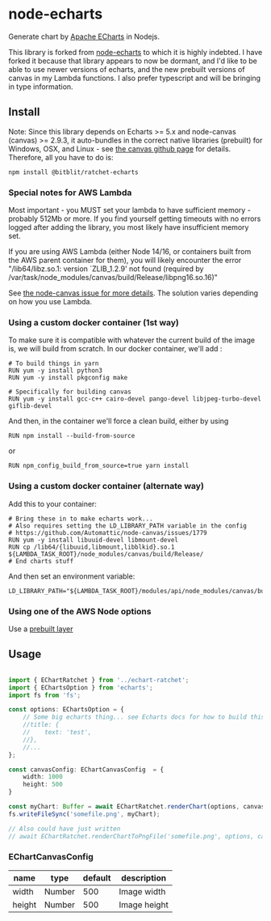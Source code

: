 # node-echarts
Generate chart by [Apache ECharts](https://github.com/apache/incubator-echarts) in Nodejs.

This library is forked from [node-echarts](https://github.com/hellosean1025/node-echarts) to which it is highly
indebted.  I have forked it because that library appears to now be dormant, and I'd like to be able to use newer
versions of echarts, and the new prebuilt versions of canvas in my Lambda functions.  I also prefer typescript
and will be bringing in type information.

## Install

Note: Since this library depends on Echarts >= 5.x and node-canvas (canvas) >= 2.9.3, it auto-bundles in the 
correct native libraries (prebuilt) for Windows, OSX, and Linux - see [the canvas github page](https://github.com/Automattic/node-canvas) 
for details.  Therefore, all you have to do is:

```
npm install @bitblit/ratchet-echarts
```

### Special notes for AWS Lambda

Most important - you MUST set your lambda to have sufficient memory - probably 512Mb or more.  If you find yourself
getting timeouts with no errors logged after adding the library, you most likely have insufficient memory set.


If you are using AWS Lambda (either Node 14/16, or containers built from the AWS parent container for them), you will
likely encounter the error "/lib64/libz.so.1: version `ZLIB_1.2.9' not found (required by /var/task/node_modules/canvas/build/Release/libpng16.so.16)"

See [the node-canvas issue for more details](https://github.com/Automattic/node-canvas/issues/1779).  The solution
varies depending on how you use Lambda.  

### Using a custom docker container (1st way)
To make sure it is compatible with whatever the current build of the image is, we will build from scratch.  In our
docker container, we'll add :

```docker
# To build things in yarn
RUN yum -y install python3
RUN yum -y install pkgconfig make

# Specifically for building canvas
RUN yum -y install gcc-c++ cairo-devel pango-devel libjpeg-turbo-devel giflib-devel
```

And then, in the container we'll force a clean build, either by using
```docker
RUN npm install --build-from-source
```

or

```docker
RUN npm_config_build_from_source=true yarn install
```

### Using a custom docker container (alternate way)
Add this to your container:
```docker
# Bring these in to make echarts work...
# Also requires setting the LD_LIBRARY_PATH variable in the config
# https://github.com/Automattic/node-canvas/issues/1779
RUN yum -y install libuuid-devel libmount-devel
RUN cp /lib64/{libuuid,libmount,libblkid}.so.1 ${LAMBDA_TASK_ROOT}/node_modules/canvas/build/Release/
# End charts stuff
```

And then set an environment variable:
```
LD_LIBRARY_PATH="${LAMBDA_TASK_ROOT}/modules/api/node_modules/canvas/build/Release:${LD_LIBRARY_PATH}"
```

### Using one of the AWS Node options
Use a [prebuilt layer](https://serverlessrepo.aws.amazon.com/applications/arn:aws:serverlessrepo:us-east-1:990551184979:applications~lambda-layer-canvas-nodejs)

## Usage

```typescript

import { EChartRatchet } from '../echart-ratchet';
import { EChartsOption } from 'echarts';
import fs from 'fs';

const options: EChartsOption = {
    // Some big echarts thing... see Echarts docs for how to build this
    //title: {
    //    text: 'test',
    //},
    //...
};

const canvasConfig: EChartCanvasConfig  = {
    width: 1000
    height: 500
}

const myChart: Buffer = await EChartRatchet.renderChart(options, canvasConfig);
fs.writeFileSync('somefile.png', myChart);

// Also could have just written
// await EChartRatchet.renderChartToPngFile('somefile.png', options, canvasConfig);

```

### EChartCanvasConfig

|name|type|default|description|
|---|---|---|---|
|width|Number|500|Image width|
|height|Number|500|Image height|
